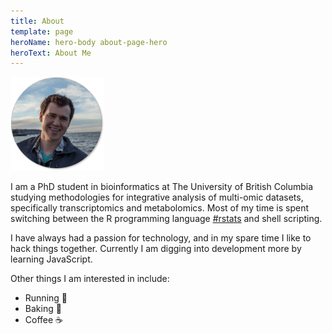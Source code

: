 ```yaml
---
title: About
template: page
heroName: hero-body about-page-hero
heroText: About Me
---
```


<div class="has-text-centered avatar-container">
  <img src="/images/sam_avatar.png" alt="Profile Picture" height="150" width="150" class="avatar">
</div>

I am a PhD student in bioinformatics at The University of British Columbia studying methodologies for integrative analysis of multi-omic datasets, specifically transcriptomics and metabolomics. Most of my time is spent switching between the R programming language <a href="https://twitter.com/hashtag/rstats">#rstats</a> and shell scripting.

I have always had a passion for technology, and in my spare time I like to hack things together. Currently I am digging into development more by learning JavaScript.

Other things I am interested in include:
- Running 🏃
- Baking 🍰
- Coffee ☕
